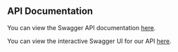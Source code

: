 ## API Documentation

You can view the Swagger API documentation [here](https://editor.swagger.io/?url=https://raw.githubusercontent.com/leewo/node-app1-mongodb/swagger.yaml).

You can view the interactive Swagger UI for our API [here](https://leewo.github.io/node-app1-mongodb).
